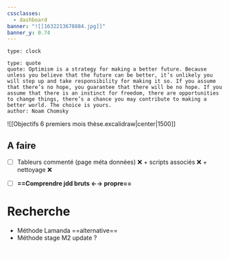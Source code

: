 ```yaml
---
cssclasses:
  - dashboard
banner: "![[1632213678884.jpg]]"
banner_y: 0.74
---
```

```widgets
type: clock 
```

```widgets
type: quote
quote: Optimism is a strategy for making a better future. Because unless you believe that the future can be better, it’s unlikely you will step up and take responsibility for making it so. If you assume that there’s no hope, you guarantee that there will be no hope. If you assume that there is an instinct for freedom, there are opportunities to change things, there’s a chance you may contribute to making a better world. The choice is yours.
author: Noam Chomsky
```

![[Objectifs 6 premiers mois thèse.excalidraw|center|1500]]

## A faire

- [ ] Tableurs commenté (page méta données) ❌ + scripts associés ❌ + nettoyage ❌
- [ ] **==Comprendre jdd bruts ←→ propre==**


# Recherche
- Méthode Lamanda ==alternative== 
- Méthode stage M2 update ?
























<div class="title" style="color: white;">HOME</div>
